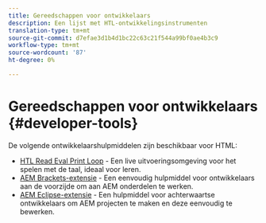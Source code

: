 ```yaml
---
title: Gereedschappen voor ontwikkelaars
description: Een lijst met HTL-ontwikkelingsinstrumenten
translation-type: tm+mt
source-git-commit: d7efae3d1b4d1bc22c63c21f544a99bf0ae4b3c9
workflow-type: tm+mt
source-wordcount: '87'
ht-degree: 0%

---
```



# Gereedschappen voor ontwikkelaars {#developer-tools}

De volgende ontwikkelaarshulpmiddelen zijn beschikbaar voor HTML:

* [HTL Read Eval Print Loop](https://github.com/Adobe-Marketing-Cloud/aem-htl-repl)  - Een live uitvoeringsomgeving voor het spelen met de taal, ideaal voor leren.
* [AEM Brackets-extensie](https://docs.adobe.com/content/help/en/experience-manager-65/developing/devtools/aem-brackets.html)  - Een eenvoudig hulpmiddel voor ontwikkelaars aan de voorzijde om aan AEM onderdelen te werken.
* [AEM Eclipse-extensie](https://docs.adobe.com/content/help/en/experience-manager-65/developing/devtools/aem-eclipse.html)  - Een hulpmiddel voor achterwaartse ontwikkelaars om AEM projecten te maken en deze eenvoudig te bewerken.

